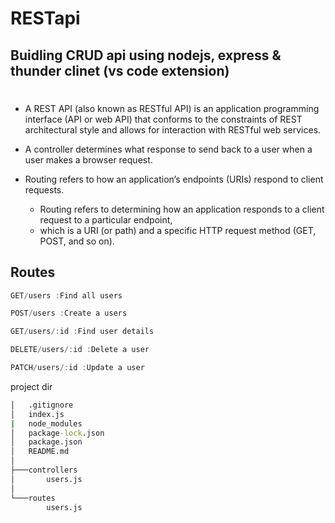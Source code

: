# RESTapi

## Buidling CRUD api using nodejs, express & thunder clinet (vs code extension)

# 

- A REST API (also known as RESTful API) is an application programming interface (API or web API) that conforms to the constraints of REST architectural style and allows for interaction with RESTful web services.

- A controller determines what response to send back to a user when a user makes a browser request.

- Routing refers to how an application’s endpoints (URIs) respond to client requests.
  - Routing refers to determining how an application responds to a client request to a particular endpoint, 
  - which is a URI (or path) and a specific HTTP request method (GET, POST, and so on).

## Routes

```js
GET/users :Find all users

POST/users :Create a users

GET/users/:id :Find user details

DELETE/users/:id :Delete a user

PATCH/users/:id :Update a user
```

project dir

```cmd
│   .gitignore
│   index.js
|   node_modules
│   package-lock.json
│   package.json
│   README.md
│
├───controllers
│       users.js
│
└───routes
        users.js
```